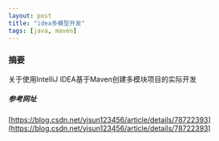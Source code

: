 ```yaml
---
layout: post
title: "idea多模型开发"
tags: [java, maven]
---
```

### 摘要
关于使用IntelliJ IDEA基于Maven创建多模块项目的实际开发
<!--excerpt-->
##### 参考网址
[https://blog.csdn.net/yisun123456/article/details/78722393](https://blog.csdn.net/yisun123456/article/details/78722393)
